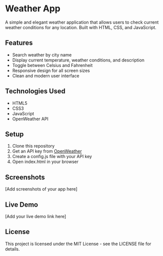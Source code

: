 # Weather App

A simple and elegant weather application that allows users to check current weather conditions for any location. Built with HTML, CSS, and JavaScript.

## Features

- Search weather by city name
- Display current temperature, weather conditions, and description
- Toggle between Celsius and Fahrenheit
- Responsive design for all screen sizes
- Clean and modern user interface

## Technologies Used

- HTML5
- CSS3
- JavaScript
- OpenWeather API

## Setup

1. Clone this repository
2. Get an API key from [OpenWeather](https://openweathermap.org/api)
3. Create a config.js file with your API key
4. Open index.html in your browser

## Screenshots

[Add screenshots of your app here]

## Live Demo

[Add your live demo link here]

## License

This project is licensed under the MIT License - see the LICENSE file for details. 